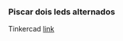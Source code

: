 ### Piscar dois leds alternados  

Tinkercad [link](https://www.tinkercad.com/things/e6FKH6Mgrez-02-piscar-dois-leds-alternados)